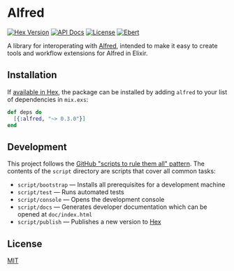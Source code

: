 # Alfred

[![Hex Version](https://img.shields.io/hexpm/v/alfred.svg)](https://hex.pm/packages/alfred)
[![API Docs](https://img.shields.io/badge/api-docs-green.svg)](https://hexdocs.pm/alfred/)
[![License](https://img.shields.io/github/license/lee-dohm/alfred.ex.svg)](https://github.com/lee-dohm/alfred.ex/blob/master/LICENSE.md)
[![Ebert](https://ebertapp.io/github/lee-dohm/alfred-ex.svg)](https://ebertapp.io/github/lee-dohm/alfred-ex)

A library for interoperating with [Alfred](http://www.alfredapp.com), intended to make it easy to create tools and workflow extensions for Alfred in Elixir.

## Installation

If [available in Hex](https://hex.pm/docs/publish), the package can be installed
by adding `alfred` to your list of dependencies in `mix.exs`:

```elixir
def deps do
  [{:alfred, "~> 0.3.0"}]
end
```

## Development

This project follows the [GitHub "scripts to rule them all" pattern](http://githubengineering.com/scripts-to-rule-them-all/). The contents of the `script` directory are scripts that cover all common tasks:

* `script/bootstrap` &mdash; Installs all prerequisites for a development machine
* `script/test` &mdash; Runs automated tests
* `script/console` &mdash; Opens the development console
* `script/docs` &mdash; Generates developer documentation which can be opened at `doc/index.html`
* `script/publish` &mdash; Publishes a new version to [Hex](https://hex.pm)

## License

[MIT](https://raw.githubusercontent.com/lee-dohm/alfred.ex/master/LICENSE.md)
